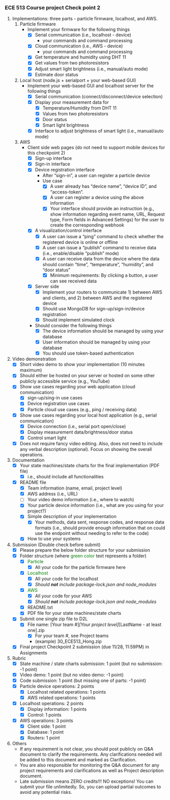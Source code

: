 ### ECE 513 Course project Check point 2

1. Implementations: three parts - particle firmware, localhost, and AWS.
	1. Particle firmware
		- Implement your firmware for the following things 
			- [x] Serial communication (i.e., localhost - device)
				- your commands and command processing
			- [x] Cloud communication (i.e., AWS - device)
				- your commands and command processing 
			- [x] Get temperature and humidity using DHT 11 
			- [x] Get values from two photoresistors
			- [x] Adjust smart light brightness (i.e., manual/auto mode)
			- [x] Estimate door status
	2. Local host (node.js + serialport + your web-based GUI)
		- Implement your web-based GUI and localhost server for the following things 
			- [x] Serial communication (connect/disconnect/device selection)
			- [x] Display your measurement data for
				- [x] Temperature/Humidity from DHT 11
				- [x] Values from two photoresistors
				- [x] Door status
				- [x] Smart light brightness
			- [x] Interface to adjust brightness of smart light (i.e., manual/auto mode)
	3. AWS
		- Client side web pages (do not need to support mobile devices for this checkpoint 2)
			- [x] Sign-up interface 
			- [x] Sign-in interface 
			- [x] Device registration interface
				- After “sign-in”, a user can register a particle device
				- Use case
					- [x] A user already has “device name”, “device ID”, and “access-token”.
					- [x] A user can register a device using the above information
					- [x] Your interface should provide an instruction (e.g., show information regarding event name, URL, Request type, Form fields in Advanced Settings) for the user to create the corresponding webhook 
			- [x] A visualization/control interface
				- [x]  A user can issue a “ping” command to check whether the registered device is online or offline
				- [x]  A user can issue a “publish” command to receive data (i.e., enable/disable “publish” mode)
				- [x]  A user can receive data from the device where the data should contain “time”, “temperature”, “humidity”, and “door status”
					- [x]  Minimum requirements: By clicking a button, a user can see received data 
			- [x] Server side 
				- [x] Implement your routers to communicate 1) between AWS and clients, and 2) between AWS and the registered device 
				- [x] Should use MongoDB for sign-up/sign-in/device registration 
				- [x] Should implement simulated clock
			- Should consider the following things 
				- [x] The device information should be managed by using your database 
				- [x] User information should be managed by using your database 
				- [x] You should use token-based authentication
2. Video demonstration
	- [x] Short video demo to show your implementation (10 minutes maximum)
	- [x] Should either be hosted on your server or hosted on some other publicly accessible service (e.g., YouTube)
	- [x] Show use cases regarding your web application (cloud communication) 
		- [x] sign-up/sing-in use cases 
		- [x] Device registration use cases 
		- [x] Particle cloud use cases (e.g., ping / receiving data)
	- [x] Show use cases regarding your local host application (e.g., serial communication) 
		- [x] Device connection (i.e., serial port open/close) 
		- [x] Display measurement data/brightness/door status 
		- [x] Control smart light
	- [x] Does not require fancy video editing. Also, does not need to include any verbal description (optional). Focus on showing the overall operations.
3. Documentation
	- [x]  Your state machines/state charts for the final implementation (PDF file)
		- [x]  i.e., should include all functionalities
	- [x]  README file
		- [x] Team information (name, email, project level) 
		- [x] AWS address (i.e., URL) 
		- [ ] Your video demo information (i.e., where to watch) 
		- [x] Your particle device information (i.e., what are you using for your project?) 
		- [x] Simple description of your implementation
			- [x]  Your methods, data sent, response codes, and response data formats (i.e., should provide enough information that on could use the endpoint without needing to refer to the code) 
		- [x] How to use your systems
4. Submission (Double check before submit)
	- [x] Please prepare the below folder structure for your submission
	- [x] Folder structure (where <span style="color: green;">green color</span> text represents a folder)
		- [x] <span style="color: green;">Particle</span>
			- [x] All your code for the particle firmware here
		- [x] <span style="color: green;">Localhost</span>
			- [x] All your code for the localhost
			- [x] _Should **not** include package-lock.json and node_modules_
		- [x] <span style="color: green;">AWS</span>
			- [x] All your code for your AWS
			- [x] _Should **not** include package-lock.json and node_modules_
		- [x] README.txt
		- [x] PDF file for your state machines/state charts
	- [x] Submit one single zip file to D2L
		- [x] File name: [Your team #]_[Your project level]_[LastName - at least one].zip
			- [x] For your team #, see Project teams
			- (example) 30_ECE513_Hong.zip
	- [x] Final project Checkpoint 2 submission (due 11/28, 11:59PM) in Assignments
5. Rubric
	- [x] State machine / state charts submission: 1 point (but no submission: -1 point)
	- [x] Video demo: 1 point (but no video demo: -1 point)
	- [x] Code submission: 1 point (but missing one of parts: -1 point)
	- [x] Particle device operations: 2 points 
		- [x] Localhost related operations: 1 points 
		- [x] AWS related operations: 1 points
	- [x] Localhost operations: 2 points 
		- [x] Display information: 1 points 
		- [x] Control: 1 points
	- [x]  AWS operations: 3 points 
		- [x] Client side: 1 point 
		- [x] Database: 1 point 
		- [x] Routers: 1 point
6. Others
	- If any requirement is not clear, you should post publicly on Q&A document to clarify the requirements. Any clarifications needed will be added to this document and marked as Clarification.
	- You are also responsible for monitoring the Q&A document for any project requirements and clarifications as well as Project description document.
	- Late submission means ZERO credits!!! NO exceptions! You can submit your file unlimitedly. So, you can upload partial outcomes to avoid any potential risks.